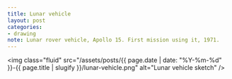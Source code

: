 ```yaml
---
title: Lunar vehicle
layout: post
categories:
- drawing
note: Lunar rover vehicle, Apollo 15. First mission using it, 1971.
---
```


<img class="fluid" src="/assets/posts/{{ page.date | date: "%Y-%m-%d" }}-{{ page.title | slugify }}/lunar-vehicle.png" alt="Lunar vehicle sketch" />
